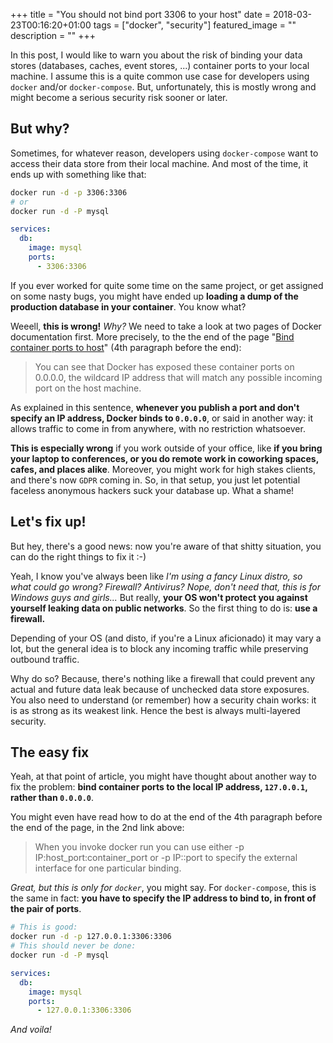 +++
title =  "You should not bind port 3306 to your host"
date = 2018-03-23T00:16:20+01:00
tags = ["docker", "security"]
featured_image = ""
description = ""
+++

In this post, I would like to warn you about the risk of binding your data stores (databases, caches, event stores, ...) container ports to your local machine. I assume this is a quite common use case for developers using `docker` and/or `docker-compose`. But, unfortunately, this is mostly wrong and might become a serious security risk sooner or later.

## But why?

Sometimes, for whatever reason, developers using `docker-compose` want to access their data store from their local machine. And most of the time, it ends up with something like that:

```bash
docker run -d -p 3306:3306
# or
docker run -d -P mysql
```

```yaml
services:
  db:
    image: mysql
    ports:
      - 3306:3306
```

If you ever worked for quite some time on the same project, or get assigned on some nasty bugs, you might have ended up **loading a dump of the production database in your container**. You know what?

Weeell, **this is wrong!** *Why?* We need to take a look at two pages of Docker documentation first. More precisely, to the the end of the page "[Bind container ports to host](https://docs.docker.com/v17.09/engine/userguide/networking/default_network/binding/)" (4th paragraph before the end):

> You can see that Docker has exposed these container ports on 0.0.0.0, the wildcard IP address that will match any possible incoming port on the host machine.

As explained in this sentence, **whenever you publish a port and don't specify an IP address, Docker binds to `0.0.0.0`**, or said in another way: it allows traffic to come in from anywhere, with no restriction whatsoever.

**This is especially wrong** if you work outside of your office, like **if you bring your laptop to conferences, or you do remote work in coworking spaces, cafes, and places alike**. Moreover, you might work for high stakes clients, and there's now `GDPR` coming in. So, in that setup, you just let potential faceless anonymous hackers suck your database up. What a shame!

## Let's fix up!

But hey, there's a good news: now you're aware of that shitty situation, you can do the right things to fix it :-)

Yeah, I know you've always been like *I'm using a fancy Linux distro, so what could go wrong? Firewall? Antivirus? Nope, don't need that, this is for Windows guys and girls...* But really, **your OS won't protect you against yourself leaking data on public networks**. So the first thing to do is: **use a firewall.**

Depending of your OS (and disto, if you're a Linux aficionado) it may vary a lot, but the general idea is to block any incoming traffic while preserving outbound traffic.

Why do so? Because, there's nothing like a firewall that could prevent any actual and future data leak because of unchecked data store exposures. You also need to understand (or remember) how a security chain works: it is as strong as its weakest link. Hence the best is always multi-layered security.

## The easy fix

Yeah, at that point of article, you might have thought about another way to fix the problem: **bind container ports to the local IP address, `127.0.0.1`, rather than `0.0.0.0`**.

You might even have read how to do at the end of the 4th paragraph before the end of the page, in the 2nd link above:

> When you invoke docker run you can use either -p IP:host_port:container_port or -p IP::port to specify the external interface for one particular binding.

*Great, but this is only for `docker`*, you might say. For `docker-compose`, this is the same in fact: **you have to specify the IP address to bind to, in front of the pair of ports**.

```bash
# This is good:
docker run -d -p 127.0.0.1:3306:3306
# This should never be done:
docker run -d -P mysql
```

```yaml
services:
  db:
    image: mysql
    ports:
      - 127.0.0.1:3306:3306
```

*And voila!*
